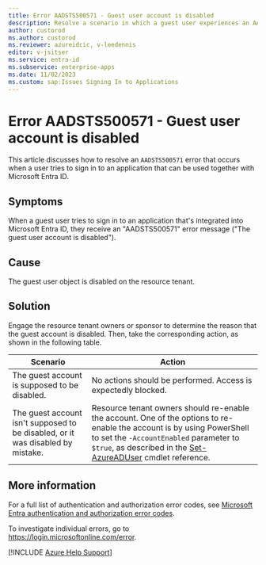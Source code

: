 ```yaml
---
title: Error AADSTS500571 - Guest user account is disabled
description: Resolve a scenario in which a guest user experiences an AADSTS500571 error when they try to sign in to an Azure app that can be used with Microsoft Entra ID.
author: custorod
ms.author: custorod
ms.reviewer: azureidcic, v-leedennis
editor: v-jsitser
ms.service: entra-id
ms.subservice: enterprise-apps
ms.date: 11/02/2023
ms.custom: sap:Issues Signing In to Applications
---
```

# Error AADSTS500571 - Guest user account is disabled

This article discusses how to resolve an `AADSTS500571` error that occurs when a user tries to sign in to an application that can be used together with Microsoft Entra ID.

## Symptoms

When a guest user tries to sign in to an application that's integrated into Microsoft Entra ID, they receive an "AADSTS500571" error message ("The guest user account is disabled").

## Cause

The guest user object is disabled on the resource tenant.

## Solution

Engage the resource tenant owners or sponsor to determine the reason that the guest account is disabled. Then, take the corresponding action, as shown in the following table.

| Scenario | Action |
|--|--|
| The guest account is supposed to be disabled. | No actions should be performed. Access is expectedly blocked. |
| The guest account isn't supposed to be disabled, or it was disabled by mistake. | Resource tenant owners should re-enable the account. One of the options to re-enable the account is by using PowerShell to set the `-AccountEnabled` parameter to `$true`, as described in the [Set-AzureADUser](/powershell/module/azuread/set-azureaduser#parameters) cmdlet reference. |

## More information

For a full list of authentication and authorization error codes, see [Microsoft Entra authentication and authorization error codes](/azure/active-directory/develop/reference-error-codes).

To investigate individual errors, go to <https://login.microsoftonline.com/error>.

[!INCLUDE [Azure Help Support](../../../includes/azure-help-support.md)]
